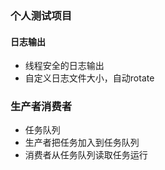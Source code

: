 ### 个人测试项目

#### 日志输出
- 线程安全的日志输出
- 自定义日志文件大小，自动rotate

### 生产者消费者
- 任务队列
- 生产者把任务加入到任务队列
- 消费者从任务队列读取任务运行
